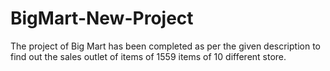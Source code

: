 # BigMart-New-Project
The project of Big Mart has been completed as per the given description to find out the sales outlet of items of 1559 items of 10 different store.
